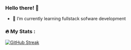 ### Hello there! 👋
 
- 🌱 I’m currently learning fullstack sofware development

### :fire: My Stats :
[![GitHub Streak](http://github-readme-streak-stats.herokuapp.com?user=dny4&theme=tokyonight)](https://git.io/streak-stats)

<!--[![dny4's GitHub stats](https://github-readme-stats.vercel.app/api?username=dny4&show_icons=true&theme=tokyonight)](https://github.com/anuraghazra/github-readme-stats)

[![Top Langs](https://github-readme-stats.vercel.app/api/top-langs/?username=dny4&layout=compact&theme=tokyonight)](https://github.com/anuraghazra/github-readme-stats)
-->
